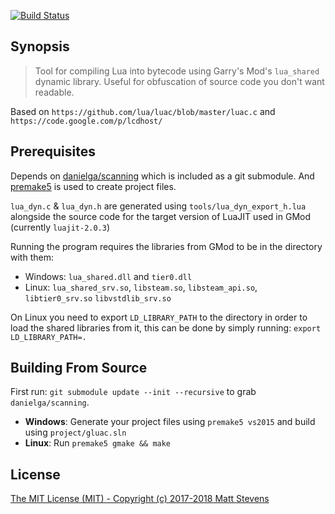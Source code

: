 [![Build Status](https://travis-ci.org/gmodstore/gluac.svg?branch=master)](https://travis-ci.org/gmodstore/gluac)

## Synopsis

> Tool for compiling Lua into bytecode using Garry's Mod's `lua_shared` dynamic library.
> Useful for obfuscation of source code you don't want readable.

Based on `https://github.com/lua/luac/blob/master/luac.c` and `https://code.google.com/p/lcdhost/`

## Prerequisites

Depends on [danielga/scanning](https://github.com/danielga/scanning) which is included as a git submodule.
And [premake5](https://premake.github.io/) is used to create project files.

`lua_dyn.c` & `lua_dyn.h` are generated using `tools/lua_dyn_export_h.lua` alongside the
source code for the target version of LuaJIT used in GMod (currently `luajit-2.0.3`)

Running the program requires the libraries from GMod to be in the directory with them:

- Windows: `lua_shared.dll` and `tier0.dll`
- Linux: `lua_shared_srv.so`, `libsteam.so`, `libsteam_api.so`, `libtier0_srv.so` `libvstdlib_srv.so`

On Linux you need to export `LD_LIBRARY_PATH` to the directory in order to load the shared libraries
from it, this can be done by simply running: `export LD_LIBRARY_PATH=.`

## Building From Source

First run: `git submodule update --init --recursive` to grab `danielga/scanning`.

* **Windows**: Generate your project files using `premake5 vs2015` and build using `project/gluac.sln`
* **Linux**: Run `premake5 gmake && make`

## License

[The MIT License (MIT) - Copyright (c) 2017-2018 Matt Stevens](LICENSE)